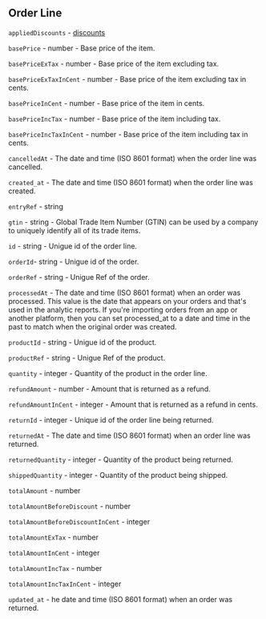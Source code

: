 ## Order Line

`appliedDiscounts` - [discounts](appliedDiscounts.md)

`basePrice`	- number - Base price of the item.

`basePriceExTax` - number - Base price of the item excluding tax.

`basePriceExTaxInCent` - number - Base price of the item excluding tax in cents.

`basePriceInCent` - number - Base price of the item in cents.

`basePriceIncTax` - number - Base price of the item including tax.

`basePriceIncTaxInCent` - number - Base price of the item including tax in cents.

`cancelledAt`	- The date and time (ISO 8601 format) when the order line was cancelled. 

`created_at` - The date and time (ISO 8601 format) when the order line was created. 

`entryRef` - string

`gtin` - string - Global Trade Item Number (GTIN) can be used by a company to uniquely identify all of its trade items. 

`id` - string - Unigue id of the order line.

`orderId`- string - Unigue id of the order.

`orderRef` - string - Unigue Ref of the order.

`processedAt` - The date and time (ISO 8601 format) when an order was processed. This value is the date that appears on your orders and that's used in the analytic reports. If you're importing orders from an app or another platform, then you can set processed_at to a date and time in the past to match when the original order was created.

`productId` - string - Unigue id of the product.

`productRef` - string - Unigue Ref of the product.

`quantity` - integer - Quantity of the product in the order line. 

`refundAmount` - number - Amount that is returned as a refund.

`refundAmountInCent` - integer - Amount that is returned as a refund in cents.

`returnId` - integer - Unique id of the order line being returned. 

`returnedAt` - The date and time (ISO 8601 format) when an order line was returned. 

`returnedQuantity` - integer - Quantity of the product being returned. 

`shippedQuantity` - integer - Quantity of the product being shipped. 

`totalAmount` - number

`totalAmountBeforeDiscount`	- number

`totalAmountBeforeDiscountInCent` - integer

`totalAmountExTax` - number

`totalAmountInCent` - integer

`totalAmountIncTax`	- number

`totalAmountIncTaxInCent` - integer

`updated_at` - he date and time (ISO 8601 format) when an order was returned. 
